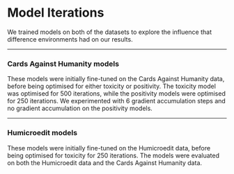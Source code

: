 # Model Iterations
We trained models on both of the datasets to explore the influence that difference environments had on our results.

---

### Cards Against Humanity models
These models were initially fine-tuned on the Cards Against Humanity data, before being optimised for either toxicity or positivity. The toxicity model was optimised for 500 iterations, while the positivity models were optimised for 250 iterations. We experimented with 6 gradient accumulation steps and no gradient accumulation on the positivity models.

---

### Humicroedit models
These models were initially fine-tuned on the Humicroedit data, before being optimised for toxicity for 250 iterations. The models were evaluated on both the Humicroedit data and the Cards Against Humanity data.
